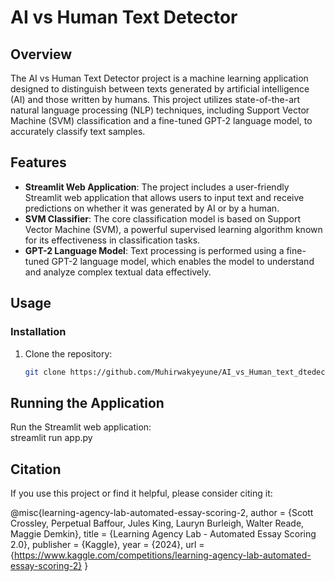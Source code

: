 # AI vs Human Text Detector

## Overview
The AI vs Human Text Detector project is a machine learning application designed to distinguish between texts generated by artificial intelligence (AI) and those written by humans. This project utilizes state-of-the-art natural language processing (NLP) techniques, including Support Vector Machine (SVM) classification and a fine-tuned GPT-2 language model, to accurately classify text samples.

## Features
- **Streamlit Web Application**: The project includes a user-friendly Streamlit web application that allows users to input text and receive predictions on whether it was generated by AI or by a human.
- **SVM Classifier**: The core classification model is based on Support Vector Machine (SVM), a powerful supervised learning algorithm known for its effectiveness in classification tasks.
- **GPT-2 Language Model**: Text processing is performed using a fine-tuned GPT-2 language model, which enables the model to understand and analyze complex textual data effectively.

## Usage

### Installation
1. Clone the repository:
   ```bash
   git clone https://github.com/Muhirwakyeyune/AI_vs_Human_text_dtedector.git


## Running the Application
Run the Streamlit web application:   
streamlit run app.py

## Citation
If you use this project or find it helpful, please consider citing it:

@misc{learning-agency-lab-automated-essay-scoring-2,
    author = {Scott Crossley, Perpetual Baffour, Jules King, Lauryn Burleigh, Walter Reade, Maggie Demkin},
    title = {Learning Agency Lab - Automated Essay Scoring 2.0},
    publisher = {Kaggle},
    year = {2024},
    url = {https://www.kaggle.com/competitions/learning-agency-lab-automated-essay-scoring-2}
}
